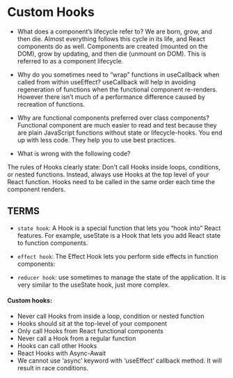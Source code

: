 # Custom Hooks

- What does a component’s lifecycle refer to? We are born, grow, and then die. Almost everything follows this cycle in its life, and React components do as well. Components are created (mounted on the DOM), grow by updating, and then die (unmount on DOM). This is referred to as a component lifecycle.

- Why do you sometimes need to “wrap” functions in useCallback when called from within useEffect? useCallback will help in avoiding regeneration of functions when the functional component re-renders. However there isn’t much of a performance difference caused by recreation of functions.

- Why are functional components preferred over class components? Functional component are much easier to read and test because they are plain JavaScript functions without state or lifecycle-hooks. You end up with less code. They help you to use best practices.

- What is wrong with the following code?

The rules of Hooks clearly state: Don’t call Hooks inside loops, conditions, or nested functions. Instead, always use Hooks at the top level of your React function. Hooks need to be called in the same order each time the component renders.

## TERMS
-   `state hook`: A Hook is a special function that lets you “hook into” React features. For example, useState is a Hook that lets you add React state to function components.

- `effect hook`: The Effect Hook lets you perform side effects in function components:

- `reducer hook`: use sometimes to manage the state of the application. It is very similar to the useState hook, just more complex.

#### Custom hooks:
- Never call Hooks from inside a loop, condition or nested function
- Hooks should sit at the top-level of your component
- Only call Hooks from React functional components
- Never call a Hook from a regular function
- Hooks can call other Hooks 
- React Hooks with Async-Await
- We cannot use ‘async’ keyword with ‘useEffect’ callback method. It will result in race conditions.